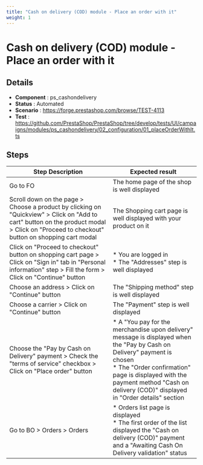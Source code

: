 ```yaml
---
title: "Cash on delivery (COD) module - Place an order with it"
weight: 1
---
```


# Cash on delivery (COD) module - Place an order with it
## Details
* **Component** : ps_cashondelivery
* **Status** : Automated
* **Scenario** : https://forge.prestashop.com/browse/TEST-4113
* **Test** : https://github.com/PrestaShop/PrestaShop/tree/develop/tests/UI/campaigns/modules/ps_cashondelivery/02_configuration/01_placeOrderWithIt.ts

## Steps
| Step Description | Expected result |
| ----- | ----- |
| Go to FO | The home page of the shop is well displayed |
| Scroll down on the page > Choose a product by clicking on "Quickview" > Click on "Add to cart" button on the product modal > Click on "Proceed to checkout" button on shopping cart modal | The Shopping cart page is well displayed with your product on it |
| Click on "Proceed to checkout" button on shopping cart page > Click on "Sign in" tab in "Personal information" step > Fill the form > Click on "Continue" button | * You are logged in<br> * The "Addresses" step is well displayed |
| Choose an address > Click on "Continue" button | The "Shipping method" step is well displayed |
| Choose a carrier > Click on "Continue" button | The "Payment" step is well displayed |
| Choose the "Pay by Cash on Delivery" payment > Check the "terms of service" checkbox > Click on "Place order" button | * A "You pay for the merchandise upon delivery" message is displayed when the "Pay by Cash on Delivery" payment is chosen<br> * The "Order confirmation" page is displayed with the payment method "Cash on delivery (COD)" displayed in "Order details" section |
| Go to BO > Orders > Orders | * Orders list page is displayed<br> * The first order of the list displayed the "Cash on delivery (COD)" payment and a "Awaiting Cash On Delivery validation" status |